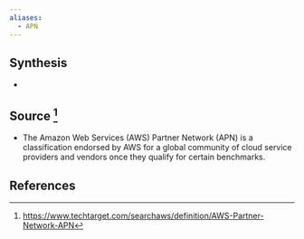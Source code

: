 ```yaml
---
aliases:
  - APN
---
```

## Synthesis
- 
## Source [^1]
- The Amazon Web Services (AWS) Partner Network (APN) is a classification endorsed by AWS for a global community of cloud service providers and vendors once they qualify for certain benchmarks.
## References

[^1]: https://www.techtarget.com/searchaws/definition/AWS-Partner-Network-APN